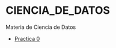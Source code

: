 # CIENCIA_DE_DATOS
Materia de Ciencia de Datos

* [Practica 0](https://nbviewer.jupyter.org/github/SamatarouKami/CIENCIA_DE_DATOS/blob/master/P0.ipynb)
